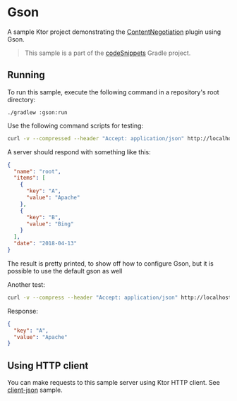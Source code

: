 # Gson

A sample Ktor project demonstrating the [ContentNegotiation](https://ktor.io/docs/serialization.html) plugin using Gson.
> This sample is a part of the [codeSnippets](../../README.md) Gradle project.

## Running

To run this sample, execute the following command in a repository's root directory:

```
./gradlew :gson:run
```
 
Use the following command scripts for testing:

```bash
curl -v --compressed --header "Accept: application/json" http://localhost:8080/v1
```

A server should respond with something like this:

```json
{
  "name": "root",
  "items": [
    {
      "key": "A",
      "value": "Apache"
    },
    {
      "key": "B",
      "value": "Bing"
    }
  ],
  "date": "2018-04-13"
}
```

The result is pretty printed, to show off how to configure Gson, but it is possible to use the default gson as well

Another test:

```bash
curl -v --compress --header "Accept: application/json" http://localhost:8080/v1/item/A
```
 
Response:

```json
{
  "key": "A",
  "value": "Apache"
}
```
        
## Using HTTP client

You can make requests to this sample server using Ktor HTTP client. 
See [client-json](../client-json/README.md) sample.